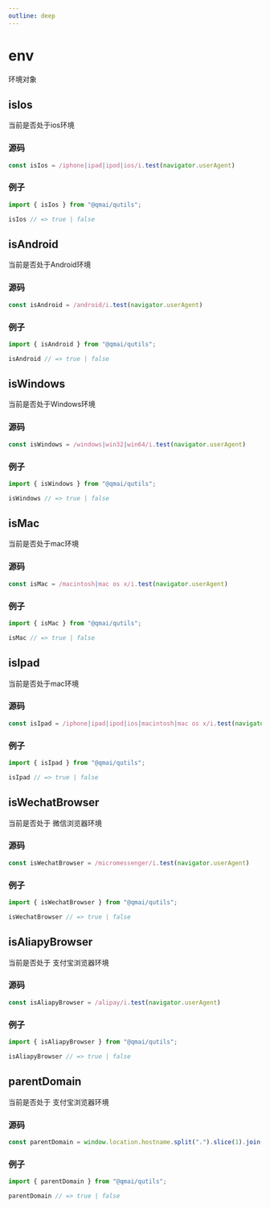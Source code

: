 ```yaml
---
outline: deep
---
```


# env

环境对象

## isIos

当前是否处于ios环境
### 源码

```typescript
const isIos = /iphone|ipad|ipod|ios/i.test(navigator.userAgent)
```

### 例子

```javascript
import { isIos } from "@qmai/qutils";

isIos // => true | false
```

## isAndroid

当前是否处于Android环境
### 源码

```typescript
const isAndroid = /android/i.test(navigator.userAgent)
```

### 例子

```javascript
import { isAndroid } from "@qmai/qutils";

isAndroid // => true | false
```


## isWindows

当前是否处于Windows环境
### 源码

```typescript
const isWindows = /windows|win32|win64/i.test(navigator.userAgent)
```

### 例子

```javascript
import { isWindows } from "@qmai/qutils";

isWindows // => true | false
```


## isMac

当前是否处于mac环境
### 源码

```typescript
const isMac = /macintosh|mac os x/i.test(navigator.userAgent)
```

### 例子

```javascript
import { isMac } from "@qmai/qutils";

isMac // => true | false
```


## isIpad

当前是否处于mac环境
### 源码

```typescript
const isIpad = /iphone|ipad|ipod|ios|macintosh|mac os x/i.test(navigator.userAgent)
```

### 例子

```javascript
import { isIpad } from "@qmai/qutils";

isIpad // => true | false
```

## isWechatBrowser

当前是否处于 微信浏览器环境
### 源码

```typescript
const isWechatBrowser = /micromessenger/i.test(navigator.userAgent)
```

### 例子

```javascript
import { isWechatBrowser } from "@qmai/qutils";

isWechatBrowser // => true | false
```

## isAliapyBrowser

当前是否处于 支付宝浏览器环境
### 源码

```typescript
const isAliapyBrowser = /alipay/i.test(navigator.userAgent)
```

### 例子

```javascript
import { isAliapyBrowser } from "@qmai/qutils";

isAliapyBrowser // => true | false
```

## parentDomain

当前是否处于 支付宝浏览器环境
### 源码

```typescript
const parentDomain = window.location.hostname.split(".").slice(1).join('.')
```

### 例子

```javascript
import { parentDomain } from "@qmai/qutils";

parentDomain // => true | false
```